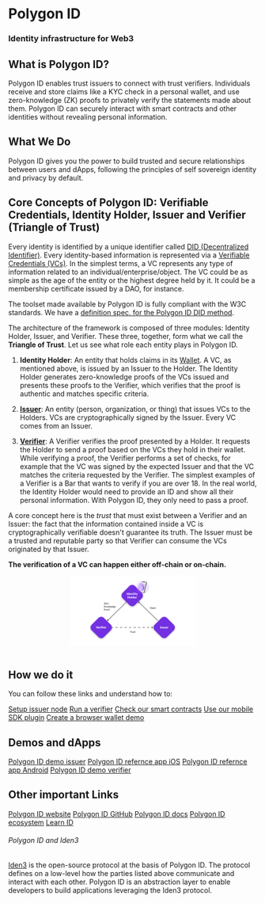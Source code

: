# Polygon ID
### Identity infrastructure for Web3 

## What is Polygon ID?

Polygon ID enables trust issuers to connect with trust verifiers. Individuals receive and store claims like a KYC check in a personal wallet, and use zero-knowledge (ZK) proofs to privately verify the statements made about them. Polygon ID can securely interact with smart contracts and other identities without revealing personal information.

## What We Do

Polygon ID gives you the power to build trusted and secure relationships between users and dApps, following the principles of self sovereign identity and privacy by default.

## Core Concepts of Polygon ID: Verifiable Credentials, Identity Holder, Issuer and Verifier (Triangle of Trust)

Every identity is identified by a unique identifier called [DID (Decentralized Identifier)](https://www.w3.org/TR/did-core/). Every identity-based information is represented via a [Verifiable Credentials (VCs)](https://www.w3.org/TR/vc-data-model/).  In the simplest terms, a VC represents any type of information related to an individual/enterprise/object. The VC could be as simple as the age of the entity or the highest degree held by it. It could be a membership certificate issued by a DAO, for instance.

The toolset made available by Polygon ID is fully compliant with the W3C standards. We have a [definition spec. for the Polygon ID DID method](https://github.com/0xPolygonID/did-polygonid).

The architecture of the framework is composed of three modules: Identity Holder, Issuer, and Verifier. These three, together, form what we call the **Triangle of Trust**. Let us see what role each entity plays in Polygon ID. 

1. **Identity Holder**: An entity that holds claims in its [Wallet](./wallet/wallet-overview.md). A VC, as mentioned above, is issued by an Issuer to the Holder. The Identity Holder generates zero-knowledge proofs of the VCs issued and presents these proofs to the Verifier, which verifies that the proof is authentic and matches specific criteria. 

2. [**Issuer**](./issuer/issuer-overview.md): An entity (person, organization, or thing) that issues VCs to the Holders. VCs are cryptographically signed by the Issuer. Every VC comes from an Issuer. 

3. [**Verifier**](./verifier/verifier-overview.md): A Verifier verifies the proof presented by a Holder. It requests the Holder to send a proof based on the VCs they hold in their wallet. While verifying a proof, the Verifier performs a set of checks, for example that the VC was signed by the expected Issuer and that the VC matches the criteria requested by the Verifier. The simplest examples of a Verifier is a Bar that wants to verify if you are over 18. In the real world, the Identity Holder would need to provide an ID and show all their personal information. With Polygon ID, they only need to pass a proof.

A core concept here is the *trust* that must exist between a Verifier and an Issuer: the fact that the information contained inside a VC is cryptographically verifiable doesn't guarantee its truth. The Issuer must be a trusted and reputable party so that Verifier can consume the VCs originated by that Issuer.

**The verification of a VC can happen either off-chain or on-chain.**

<div align="center">
<img src= "./triangle-of-trust-simple.png" align="center" width="50%"/>
</div>
<br>

## How we do it

You can follow these links and understand how to:

[Setup issuer node](https://0xpolygonid.github.io/tutorials/issuer-node/issuer-node-guide/)
[Run a verifier](https://0xpolygonid.github.io/tutorials/verifier/verification-library/verifier-set-up/#verifier-client-setup)
[Check our smart contracts](https://0xpolygonid.github.io/tutorials/contracts/overview/)
[Use our mobile SDK plugin](https://0xpolygonid.github.io/tutorials/wallet/wallet-sdk/polygonid-sdk/polygonid-sdk-plugin/)
[Create a browser wallet demo](https://0xpolygonid.github.io/tutorials/js-sdk/js-sdk-browser-wallet-demo/)

## Demos and dApps

[Polygon ID demo issuer](https://issuer-demo.polygonid.me/)
[Polygon ID refernce app iOS](https://apps.apple.com/us/app/polygon-id/id1629870183)
[Polygon ID refernce app Android](https://play.google.com/store/apps/details?id=com.polygonid.wallet&pli=1)
[Polygon ID demo verifier](https://verifier-demo.polygonid.me/)

## Other important Links

[Polygon ID website](https://polygon.technology/polygon-id)
[Polygon ID GitHub](https://github.com/0xPolygonID)
[Polygon ID docs](https://0xpolygonid.github.io/tutorials/)
[Polygon ID ecosystem](https://ecosystem.polygon.technology/PolygonID/)
[Learn ID](https://www.youtube.com/playlist?list=PLslsfan1R_z2PW_cRkBumQiUJs4tPc455)

###### Polygon ID and Iden3

<a href="https://iden3.io/" target="_blank">Iden3</a> is the open-source protocol at the basis of Polygon ID. The protocol defines on a low-level how the parties listed above communicate and interact with each other. Polygon ID is an abstraction layer to enable developers to build applications leveraging the Iden3 protocol.
